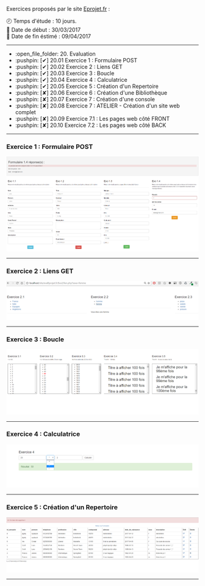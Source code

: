 Exercices proposés par le site <a href="https://www.eprojet.fr/cours/php/20-php-evaluation" target="_blank">Eprojet.fr</a> :

:clock8: Temps d'étude : 10 jours.<br />
:date: Date de début : 30/03/2017<br />
:date: Date de fin éstimé : 09/04/2017<br />

<hr />

<ul>
	<li>:open_file_folder: 20. Evaluation</li>
	<li>:pushpin: [✔] 20.01   Exercice 1 : Formulaire POST</li>
	<li>:pushpin: [✔] 20.02   Exercice 2 : Liens GET</li>
	<li>:pushpin: [✔] 20.03   Exercice 3 : Boucle</li>
	<li>:pushpin: [✔] 20.04   Exercice 4 : Calculatrice</li>
	<li>:pushpin: [✔] 20.05   Exercice 5 : Création d'un Repertoire</li>
	<li>:pushpin: [✘] 20.06   Exercice 6 : Création d'une Bibliothèque</li>
	<li>:pushpin: [✘] 20.07   Exercice 7 : Création d'une console</li>
	<li>:pushpin: [✘] 20.08   Exercice 7 : ATELIER - Création d'un site web complet</li>
	<li>:pushpin: [✘] 20.09   Exercice 7.1 : Les pages web côté FRONT</li>
	<li>:pushpin: [✘] 20.10   Exercice 7.2 : Les pages web côté BACK</li>
</ul>

<hr />

<h3>Exercice 1 : Formulaire POST</h3>

![image de l'exo1](PrtSc/95.png)

<hr />

<h3>Exercice 2 : Liens GET</h3>

![image de l'exo2](PrtSc/96.png)

<hr />

<h3>Exercice 3 : Boucle</h3>

![image de l'exo3](PrtSc/97.png)

<hr />

<h3>Exercice 4 : Calculatrice</h3>

![image de l'exo4](PrtSc/98.png)

<hr />

<h3>Exercice 5 : Création d'un Repertoire</h3>

![image de l'exo5](PrtSc/102.png)

<hr />